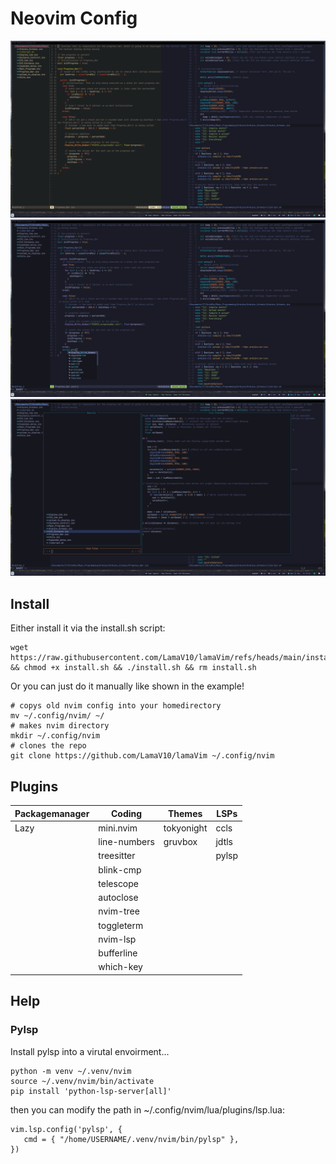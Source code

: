 # Neovim Config 
![theme-comparison](https://github.com/LamaV10/lamaVim/blob/main/Pictures/theme-comparison.png)
![ccp.png](https://github.com/LamaV10/lamaVim/blob/main/Pictures/ccp.png)
![telescope](https://github.com/LamaV10/lamaVim/blob/main/Pictures/telescope.png)


## Install 
Either install it via the install.sh script:
```
wget https://raw.githubusercontent.com/LamaV10/lamaVim/refs/heads/main/install.sh && chmod +x install.sh && ./install.sh && rm install.sh
```
Or you can just do it manually like shown in the example!
```
# copys old nvim config into your homedirectory
mv ~/.config/nvim/ ~/
# makes nvim directory
mkdir ~/.config/nvim
# clones the repo
git clone https://github.com/LamaV10/lamaVim ~/.config/nvim
```
## Plugins 

| Packagemanager | Coding       | Themes     |    LSPs     |
| -------------- | ------------ | ---------- | ----------- |
| Lazy           | mini.nvim    | tokyonight |  ccls       |
|                | line-numbers | gruvbox    |  jdtls      |
|                | treesitter   |            |  pylsp      |
|                | blink-cmp    |            |             |
|                | telescope    |            |             |
|                | autoclose    |            |             |
|                | nvim-tree    |            |             |
|                | toggleterm   |            |             |
|                | nvim-lsp     |            |             |
|                | bufferline   |            |             |
|                | which-key    |            |             |


## Help
### Pylsp 
Install pylsp into a virutal envoirment...
```
python -m venv ~/.venv/nvim
source ~/.venv/nvim/bin/activate
pip install 'python-lsp-server[all]'
```
then you can modify the path in ~/.config/nvim/lua/plugins/lsp.lua:
```
vim.lsp.config('pylsp', {
   cmd = { "/home/USERNAME/.venv/nvim/bin/pylsp" },
})
```

